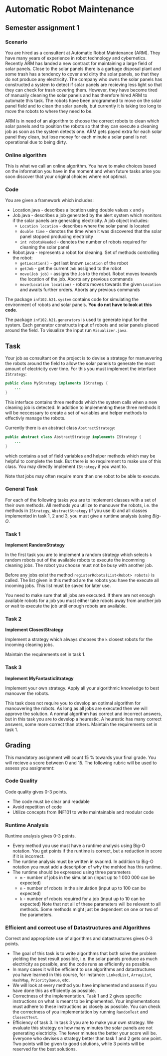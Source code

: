 # Automatic Robot Maintenance
## Semester assignment 1

### Scenario
You are hired as a consultent at Automatic Robot Maintenance (ARM). They have many years of experience  in robot technology and cybernetics. Recently ARM has landed a new contract for maintaining a large field of solar panels. Close to the solar panels there is a garbage disposal plant and some trash has a tendency to cover and dirty the solar panels, so that they do not produce any electricity. The company who owns the solar panels has constructed a system to detect if solar panels are recieving less light so that they can check for trash covering them. However, they have become tired of manually cleaning the solar panels and has therefore hired ARM to automate this task. The robots have been programmed to move on the solar panel field and to clean the solar panels, but currently it is taking too long to move the robots to where they need to be. 

ARM is in need of an algorithm to choose the correct robots to clean which solar panels and to position the robots so that they can execute a cleaning job as soon as the system detects one. ARM gets payed extra for each solar panel they clean, but lose money for each minute a solar panel is not operational due to being dirty.

### Online algorithm
This is what we call an online algorithm. You have to make choices based on the information you have in the moment and when future tasks arise you soon discover that your original choices where not optimal.

### Code 
You are given a framework which includes:
 * Location.java - describes a location using double values ``x`` and ``y``
 * Job.java - describes a job generated by the alert system which monitors if the solar panels are generating electricity. A job object includes:
    * ``Location location`` - describes where the solar panel is located
    * ``double time`` - denotes the time when it was discovered that the solar panel stopped producing electricity
    * ``int robotsNeeded`` - denotes the number of robots required for cleaning the solar panel
 * Robot.java - represents a robot for cleaning. Set of methods controlling the robot:
    * ``getLocation()`` - get last known ``Location`` of the robot
    * ``getJob`` - get the current ``Job`` assigned to the robot
    * ``move(Job job)`` - assigns the ``Job`` to the robot. Robot moves towards the location of the job. Aborts any previous commands
    * ``move(Location location)`` - robots moves towards the given ``Location`` and awaits further orders. Aborts any previous commands

The package ``inf102.h21.system`` contains code for simulating the environment of robots and solar panels. **You do not have to look at this code**.

The package ``inf102.h21.generators`` is used to generate input for the system. Each generator constructs input of robots and solar panels placed around the field. To visualize the input run ``Visualizer.java``. 

## Task
Your job as consultant on the project is to devise a strategy for manuevering the robots around the field to allow the solar panels to generate the most amount of electricity over time. For this you must implement the interface ``IStrategy``:
```java
public class MyStrategy implements IStrategy {
    ...
}
```
This interface contains three methods which the system calls when a new cleaning job is detected. In addition to implementing these three methods it will be neccessary to create a set of variables and helper methods to effectivly manage the robots.

Currently there is an abstract class ``AbstractStrategy``:
```java
public abstract class AbstractStrategy implements IStrategy {
    ...
}
```
which contains a set of field variables and helper methods which may be helpful to complete the task. But there is no requirement to make use of this class. You may directly implement ``IStrategy`` if you want to.

Note that jobs may often require more than one robot to be able to execute.

### General Task
For each of the following tasks you are to implement classes with a set of their own methods. All methods you utilize to manouver the robots, i.e. the methods in ``IStrategy``, ``AbstractStrategy`` (if you use it) and all classes implemented in task 1, 2 and 3, you must give a runtime analysis (using *Big-O*.

### Task 1
**Implement RandomStrategy**

In the first task you are to implement a random strategy which selects ``k`` random robots out of the available robots to execute the incomming cleaning jobs. The robot you choose must not be busy with another job.

Before any jobs exist the method ``registerRobots(List<Robot> robots)`` is called. The list given in this method are the robots you have the execute all incoming jobs. This list must be saved for later use. 

You need to make sure that all jobs are executed. If there are not enough available robots for a job you must either take robots away from another job or wait to execute the job until enough robots are available.

### Task 2
**Implement ClosestStrategy**

Implement a strategy which always chooses the ``k`` closest robots for the incoming cleaning jobs.

Maintain the requirements set in task 1.

### Task 3
**Implement MyFantasticStrategy**

Implement your own strategy. Apply all your algorithmic knowledge to best manouver the robots.

This task does not require you to develop an optimal algorithm for manouvering the robots. As long as all jobs are executed then we will approve the solution. A normal algorithm has correct and incorrect answers, but in this task you are to develop a heurestic. A heurestic has many correct answers, some more correct than others. 
Maintain the requirements set in task 1.

## Grading
This mandatory assignment will count 15 % towards your final grade. You will recieve a score between 0 and 15.
The following rubric will be used to assess you assignemnt:

### Code Quality
Code quality gives 0-3 points.
 * The code must be clear and readable
 * Avoid repetition of code
 * Utilize concepts from INF101 to write maintainable and modular code

### Runtime Analysis
Runtime analysis gives 0-3 points.
 * Every method you use must have a runtime analysis using Big-O notation. You get points if the runtime is correct, but a reduction in score if it is incorrect. 
 * The runtime analysis must be written in svar.md. In addition to Big-O notation you must add a description of why the mehtod has this runtime.
 * The runtime should be expressed using three parameters
    * ``m`` - number of jobs in the simulation (input up to 1 000 000 can be expected)
    * ``n`` - number of robots in the simulation (input up to 100 can be expected)
    * ``k`` - number of robots required for a job (input up to 10 can be expected)
    Note that not all of these parameters will be relevant to all methods. Some methods might just be dependent on one or two of the parameters.

### Efficient and correct use of Datastructures and Algorithms
Correct and appropriate use of algorithms and datastructures gives 0-3 points.
 * The goal of this task is to write algorithms that both solve the problem yielding the best result possible, i.e. the solar panels produce as much electricity as possible, and the code runs as efficiently as possible.
 * In many cases it will be efficient to use algorithms and datastructures you have learned in this course, for instance: ``LinkedList``, ``ArrayList``, ``HashMap``, ``PriorityQueue``, etc.
 * We will look at every method you have implemented and assess if you have done this as efficiently as possible.
 * Correctness of the implementation. Task 1 and 2 gives specific instructions on what is meant to be implemented. Your implementations must adhere to these instructions as closely as possible. You can check the correctness of you implementation by running ``RandomTest`` and ``ClosestTest``. 
 * Efficiency of task 3. In task 3 you are to make your own strategy. We evaluate this strategy on how many minutes the solar panels are not generating electricity. The fewer minutes the better your score will be. Everyone who devises a strategy better than task 1 and 2 gets one point. Two points will be given to good solutions, while 3 points will be reserved for the best solutions.



